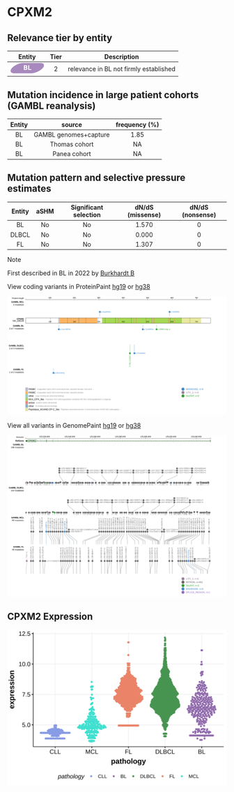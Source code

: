 # CPXM2

## Relevance tier by entity

|Entity|Tier|Description                           |
|:------:|:----:|--------------------------------------|
|![BL](images/icons/BL_tier2.png)    |2   |relevance in BL not firmly established|

## Mutation incidence in large patient cohorts (GAMBL reanalysis)

|Entity|source               |frequency (%)|
|:------:|:---------------------:|:-------------:|
|BL    |GAMBL genomes+capture|1.85         |
|BL    |Thomas cohort        |  NA         |
|BL    |Panea cohort         |  NA         |

## Mutation pattern and selective pressure estimates

|Entity|aSHM|Significant selection|dN/dS (missense)|dN/dS (nonsense)|
|:------:|:----:|:---------------------:|:----------------:|:----------------:|
|BL    |No  |No                   |1.570           |0               |
|DLBCL |No  |No                   |0.000           |0               |
|FL    |No  |No                   |1.307           |0               |


> [!NOTE]
> First described in BL in 2022 by [Burkhardt B](https://pubmed.ncbi.nlm.nih.gov/35794096)


View coding variants in ProteinPaint [hg19](https://morinlab.github.io/LLMPP/GAMBL/CPXM2_protein.html)  or [hg38](https://morinlab.github.io/LLMPP/GAMBL/CPXM2_protein_hg38.html)

![image](images/proteinpaint/CPXM2_NM_198148.svg)

View all variants in GenomePaint [hg19](https://morinlab.github.io/LLMPP/GAMBL/CPXM2.html)  or [hg38](https://morinlab.github.io/LLMPP/GAMBL/CPXM2_hg38.html)

![image](images/proteinpaint/CPXM2.svg)
## CPXM2 Expression
![image](images/gene_expression/CPXM2_by_pathology.svg)
<!-- ORIGIN: burkhardtClinicalRelevanceMolecular2022b -->
<!-- BL: burkhardtClinicalRelevanceMolecular2022b -->
